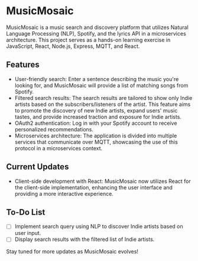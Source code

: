 # MusicMosaic

MusicMosaic is a music search and discovery platform that utilizes Natural Language Processing (NLP), Spotify, and the lyrics API in a microservices architecture. This project serves as a hands-on learning exercise in JavaScript, React, Node.js, Express, MQTT, and React.

## Features

- User-friendly search: Enter a sentence describing the music you're looking for, and MusicMosaic will provide a list of matching songs from Spotify.
- Filtered search results: The search results are tailored to show only Indie artists based on the subscribers/listeners of the artist. This feature aims to promote the discovery of new Indie artists, expand users' music tastes, and provide increased traction and exposure for Indie artists.
- OAuth2 authentication: Log in with your Spotify account to receive personalized recommendations.
- Microservices architecture: The application is divided into multiple services that communicate over MQTT, showcasing the use of this protocol in a microservices context.

## Current Updates

- Client-side development with React: MusicMosaic now utilizes React for the client-side implementation, enhancing the user interface and providing a more interactive experience.

## To-Do List

- [ ] Implement search query using NLP to discover Indie artists based on user input.
- [ ] Display search results with the filtered list of Indie artists.

Stay tuned for more updates as MusicMosaic evolves!
